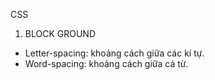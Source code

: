 CSS

1. BLOCK GROUND

- Letter-spacing: khoảng cách giữa các kí tự.
- Word-spacing: khoảng cách giữa cá từ.
